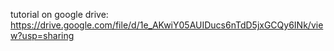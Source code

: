 tutorial on google drive: https://drive.google.com/file/d/1e_AKwiY05AUIDucs6nTdD5jxGCQy6INk/view?usp=sharing
